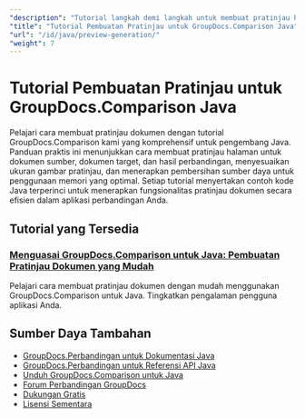 ```yaml
---
"description": "Tutorial langkah demi langkah untuk membuat pratinjau halaman untuk dokumen sumber, target, dan hasil menggunakan GroupDocs.Comparison untuk Java."
"title": "Tutorial Pembuatan Pratinjau untuk GroupDocs.Comparison Java"
"url": "/id/java/preview-generation/"
"weight": 7
---
```


# Tutorial Pembuatan Pratinjau untuk GroupDocs.Comparison Java

Pelajari cara membuat pratinjau dokumen dengan tutorial GroupDocs.Comparison kami yang komprehensif untuk pengembang Java. Panduan praktis ini menunjukkan cara membuat pratinjau halaman untuk dokumen sumber, dokumen target, dan hasil perbandingan, menyesuaikan ukuran gambar pratinjau, dan menerapkan pembersihan sumber daya untuk penggunaan memori yang optimal. Setiap tutorial menyertakan contoh kode Java terperinci untuk menerapkan fungsionalitas pratinjau dokumen secara efisien dalam aplikasi perbandingan Anda.

## Tutorial yang Tersedia

### [Menguasai GroupDocs.Comparison untuk Java: Pembuatan Pratinjau Dokumen yang Mudah](./groupdocs-comparison-java-generate-previews/)
Pelajari cara membuat pratinjau dokumen dengan mudah menggunakan GroupDocs.Comparison untuk Java. Tingkatkan pengalaman pengguna aplikasi Anda.

## Sumber Daya Tambahan

- [GroupDocs.Perbandingan untuk Dokumentasi Java](https://docs.groupdocs.com/comparison/java/)
- [GroupDocs.Perbandingan untuk Referensi API Java](https://reference.groupdocs.com/comparison/java/)
- [Unduh GroupDocs.Comparison untuk Java](https://releases.groupdocs.com/comparison/java/)
- [Forum Perbandingan GroupDocs](https://forum.groupdocs.com/c/comparison)
- [Dukungan Gratis](https://forum.groupdocs.com/)
- [Lisensi Sementara](https://purchase.groupdocs.com/temporary-license/)